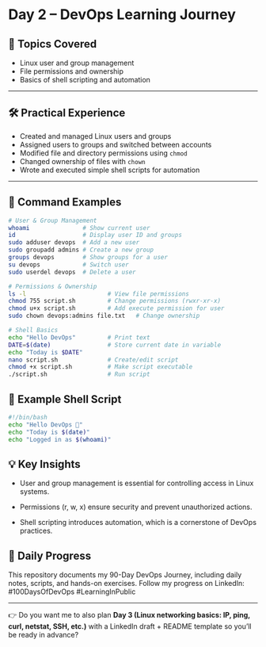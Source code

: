 # Day 2 – DevOps Learning Journey

## 📖 Topics Covered
- Linux user and group management  
- File permissions and ownership  
- Basics of shell scripting and automation  

---

## 🛠️ Practical Experience
- Created and managed Linux users and groups  
- Assigned users to groups and switched between accounts  
- Modified file and directory permissions using `chmod`  
- Changed ownership of files with `chown`  
- Wrote and executed simple shell scripts for automation  

---

## 📂 Command Examples
```bash
# User & Group Management
whoami               # Show current user
id                   # Display user ID and groups
sudo adduser devops  # Add a new user
sudo groupadd admins # Create a new group
groups devops        # Show groups for a user
su devops            # Switch user
sudo userdel devops  # Delete a user

# Permissions & Ownership
ls -l                       # View file permissions
chmod 755 script.sh         # Change permissions (rwxr-xr-x)
chmod u+x script.sh         # Add execute permission for user
sudo chown devops:admins file.txt   # Change ownership

# Shell Basics
echo "Hello DevOps"         # Print text
DATE=$(date)                # Store current date in variable
echo "Today is $DATE"
nano script.sh              # Create/edit script
chmod +x script.sh          # Make script executable
./script.sh                 # Run script
```


## 📜 Example Shell Script
```bash
#!/bin/bash
echo "Hello DevOps 🚀"
echo "Today is $(date)"
echo "Logged in as $(whoami)"
```

## 💡 Key Insights

* User and group management is essential for controlling access in Linux systems.

* Permissions (r, w, x) ensure security and prevent unauthorized actions.

* Shell scripting introduces automation, which is a cornerstone of DevOps practices.
## 🔗 Daily Progress

This repository documents my 90-Day DevOps Journey, including daily notes, scripts, and hands-on exercises.
Follow my progress on LinkedIn: #100DaysOfDevOps #LearningInPublic

---

👉 Do you want me to also plan **Day 3 (Linux networking basics: IP, ping, curl, netstat, SSH, etc.)** with a LinkedIn draft + README template so you’ll be ready in advance?
